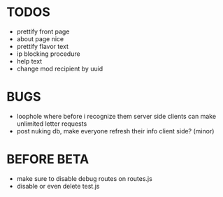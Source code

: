 # TODOS
- prettify front page
- about page nice
- prettify flavor text
- ip blocking procedure
- help text
- change mod recipient by uuid

# BUGS
- loophole where before i recognize them server side clients can make unlimited letter requests
- post nuking db, make everyone refresh their info client side? (minor)

# BEFORE BETA

- make sure to disable debug routes on routes.js
- disable or even delete test.js
